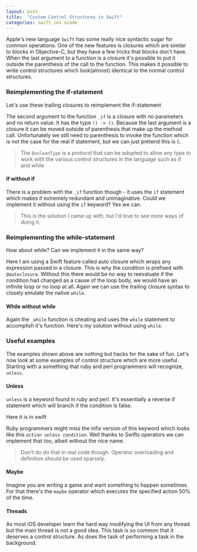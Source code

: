 ```yaml
---
layout: post
title:  "Custom Control Structures in Swift"
categories: swift ios xcode
---
```

Apple's new language `Swift` has some really nice syntactic sugar for common operations. One of the new features is closures which are similar to blocks in Objective-C, but they have a few tricks that blocks don't have. When the last argument to a function is a closure it's possible to put it outside the parenthesis of the call to the function. This makes it possible to write control structures which look(almost) identical to the normal control structures.

### Reimplementing the if-statement
Let's use these trailing closures to reimplement the if-statement
<script src="https://gist.github.com/k0nserv/0daa2c8c27d1239c97be.js"></script>
The second argument to the function `_if` is a closure with no parameters and no return value. It has the type `() -> ()`. Because the last argument is a closure it can be moved outside of parenthesis that make up the method call. Unfortunately we still need to parenthesis to invoke the function which is not the case for the real if statement, but we can just pretend this is `C`.

> The `BooleanType` is a protocol that can be adopted to allow any type to work with the various control structures in the language such as if and while

#### If without if
There is a problem with the `_if` function though - it uses the `if` statement which makes it extremely redundant and unimaginative. Could we implement it without using the `if` keyword? Yes we can.
<script src="https://gist.github.com/k0nserv/b24f66cfac4c4b082793.js"></script>

> This is the solution I came up with, but I'd love to see more ways of doing it.

### Reimplementing the while-statement

How about while? Can we implement it in the same way?
<script src="https://gist.github.com/k0nserv/d62c248ad2e8c0173297.js"></script>
Here I am using a Swift feature called auto closure which wraps any expression passed in a closure. This is why the condition is prefixed with `@autoclosure`. Without this there would be no way to reevaluate if the condition had changed as a cause of the loop body, we would have an infinite loop or no loop at all. Again we can use the trailing closure syntax to closely emulate the native `while`.

#### While without while
Again the `_while` function is cheating and uses the `while` statement to accomplish it's function. Here's my solution without using `while`.
<script src="https://gist.github.com/k0nserv/920e2a35be9e41cd7d26.js"></script>

### Useful examples

The examples shown above are nothing but hacks for the sake of fun. Let's now look at some examples of control structure which are more useful. Starting with a something that ruby and perl programmers will recognize, `unless`.

#### Unless

`unless` is a keyword found in ruby and perl. It's essentially a reverse if statement which will branch if the condition is false.

Here it is in swift
<script src="https://gist.github.com/k0nserv/7a475a2812b48dbf4485.js"></script>
Ruby programmers might miss the infix version of this keyword which looks like this `action unless condition`. Well thanks to Swifts operators we can implement that too, albeit without the nice name.
<script src="https://gist.github.com/k0nserv/633bcc3ea2ff0ee4bc2d.js"></script>

>  Don't do do that in real code though. Operator overloading and definition should be used sparsely.

#### Maybe

Imagine you are writing a game and want something to happen sometimes. For that there's the `maybe` operator which executes the specified action 50% of the time.

<script src="https://gist.github.com/k0nserv/94d5645d806cd9873ab5.js"></script>

#### Threads

As most iOS developer learn the hard way modifying the UI from any thread but the main thread is not a good idea. This task is so common that it deserves a control structure. As does the task of performing a task in the background.

<script src="https://gist.github.com/k0nserv/30ed0869da1e2d060872.js"></script>
